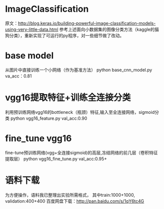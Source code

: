 # ImageClassification
原文：http://blog.keras.io/building-powerful-image-classification-models-using-very-little-data.html
参考上述面向小数据集的图像分类方法（kaggle的猫狗分类），重新实现了可运行的py程序，对一些细节做了改动。
# base model
从图片中直接训练一个小网络（作为基准方法）
python base_cnn_model.py
va_acc：0.81
# vgg16提取特征+训练全连接分类
利用预训练网络vgg16的bottleneck（瓶颈）特征,输入至全连接网络，sigmoid分类
python vgg16_feature.py
val_acc:0.90
# fine_tune vgg16
fine-tune预训练网络(vgg+全连接sigmoid)的高层,冻结网络的前几层（卷积特征提取层）
python vgg16_fine_tune.py
val_acc:0.95+

# 语料下载
为方便操作，语料我已整理出实验所需格式，
其中train:1000+1000, validation:400+400
百度网盘下载：http://pan.baidu.com/s/1qY6tc4G
